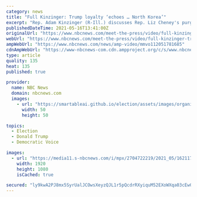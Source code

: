 ```yaml
---
category: news
title: "Full Kinzinger: Trump loyalty ‘echoes … North Korea’"
excerpt: "Rep. Adam Kinzinger (R-Ill.) discusses Rep. Liz Cheney's purge from House GOP leadership, during an exclusive interview with Meet the Press."
publishedDateTime: 2021-05-16T13:41:00Z
originalUrl: "https://www.nbcnews.com/meet-the-press/video/full-kinzinger-trump-loyalty-echoes-north-korea-112051781685"
webUrl: "https://www.nbcnews.com/meet-the-press/video/full-kinzinger-trump-loyalty-echoes-north-korea-112051781685"
ampWebUrl: "https://www.nbcnews.com/news/amp-video/mmvo112051781685"
cdnAmpWebUrl: "https://www-nbcnews-com.cdn.ampproject.org/c/s/www.nbcnews.com/news/amp-video/mmvo112051781685"
type: article
quality: 135
heat: 135
published: true

provider:
  name: NBC News
  domain: nbcnews.com
  images:
    - url: "https://smartableai.github.io/election/assets/images/organizations/nbcnews.com-50x50.jpg"
      width: 50
      height: 50

topics:
  - Election
  - Donald Trump
  - Democratic Voice

images:
  - url: "https://media11.s-nbcnews.com/i/mpx/2704722219/2021_05/1621172223195_mtp_full_kinzinger_210516_1920x1080.jpg"
    width: 1920
    height: 1080
    isCached: true

secured: "ly9kwA2PJ8mx5SyrUalJCOwsXeyzQJL1r5pQcdrRXyiquM52EXoWXqa03cEw0aprmLSd6zqZ8C4VMparFClWsa+IGdh2H0AidIQZg29tSlCz45pyxAPCXTGnCmJKS7mWrU7ZzfZ3k4Z2baVHk3nYvZtwcQrkpGR2fnuuK5dC1/FAj7Om5vV2XpRT48fh2DQQ2Huij/LoGqY8ge8yyuF0NVsc1ZoYx+S8DvjiQAv2Z5Z1oubmHXScn0eSubf8gbRR6qTqGodmEX1JTgy0R5/WLF3jqiCdNlX7p9KbxftWjN4xbLi+kzChsJGUlbxh0RNHwLpKATHw4lCBUOAZQTHZIaw1FWOLFpwE61tgQHp0XK0=;wijV0JkS5RP+4CG1TwDyjA=="
---
```


